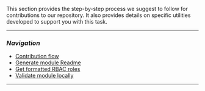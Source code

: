 This section provides the step-by-step process we suggest to follow for contributions to our repository. It also provides details on specific utilities developed to support you with this task.

---

### _Navigation_

- [Contribution flow](./Contribution%20guide%20-%20Contribution%20flow.md)
- [Generate module Readme](./Contribution%20guide%20-%20Generate%20module%20Readme.md)
- [Get formatted RBAC roles](./Contribution%20guide%20-%20Get%20formatted%20RBAC%20roles.md)
- [Validate module locally](./Contribution%20guide%20-%20Validate%20module%20locally.md)
---
